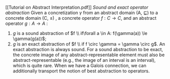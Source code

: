 [[Tutorial on Abstract Interpretation.pdf]]
*Sound and exact operator abstraction*
Given a concretization $\gamma$ from an abstract domain (A, $\sqsubseteq$) to a concrete domain (C, $\le$) , a concrete operator $f : C \rightarrow C$,  and an abstract operator $g : A \rightarrow A$ :
1. $g$ is a sound abstraction of $f \\ if\forall a \in A: f(\gamma(a)) \le \gamma(g(a))$;
2. $g$ is an exact abstraction of $f \\ if f \circ \gamma = \gamma \circ g$.
An exact abstraction is always sound. For a sound abstraction to be exact, the concrete image of any abstract-representable element must also be abstract-representable (e.g., the image of an interval is an interval), which is quite rare. 
When we have a Galois connection, we can additionally transport the notion of best abstraction to operators.